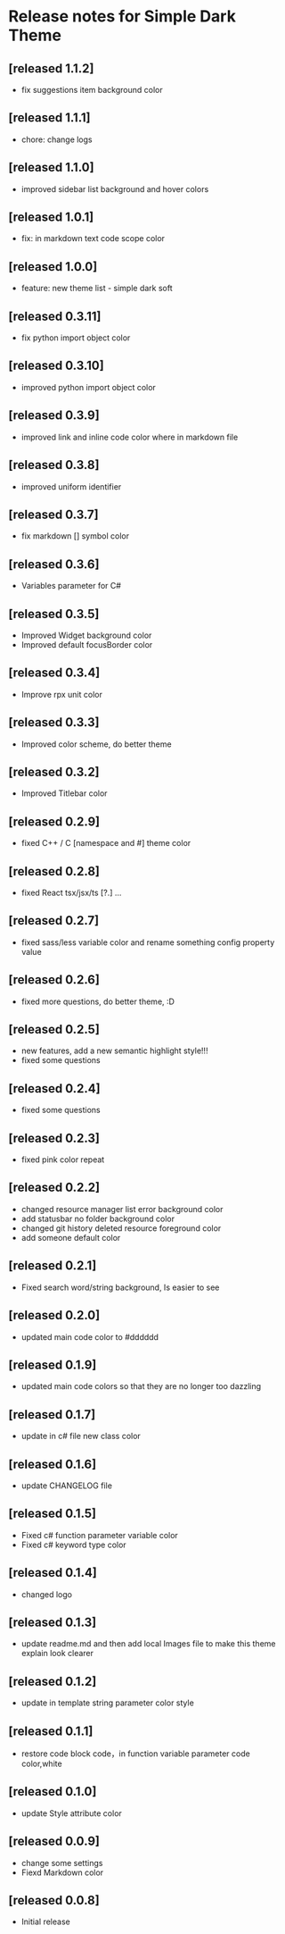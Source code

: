 # Release notes for Simple Dark Theme

## [released 1.1.2]
- fix suggestions item background color

## [released 1.1.1]
- chore: change logs

## [released 1.1.0]
- improved sidebar list background and hover colors

## [released 1.0.1]
- fix: in markdown text code scope color

## [released 1.0.0]
- feature: new theme list - simple dark soft

## [released 0.3.11]
- fix python import object color

## [released 0.3.10]
- improved python import object color

## [released 0.3.9]
- improved link and inline code color where in markdown file

## [released 0.3.8]
- improved uniform identifier

## [released 0.3.7]
- fix markdown [] symbol color


## [released 0.3.6]

- Variables parameter for C#

## [released 0.3.5]

- Improved Widget background color
- Improved default focusBorder color

## [released 0.3.4]

- Improve rpx unit color

## [released 0.3.3]

- Improved color scheme, do better theme

## [released 0.3.2]

- Improved Titlebar color

## [released 0.2.9]

- fixed C++ / C [namespace and #] theme color

## [released 0.2.8]

- fixed React tsx/jsx/ts [?.] ...

## [released 0.2.7]

- fixed sass/less variable color and rename something config property value

## [released 0.2.6]

- fixed more questions, do better theme, :D

## [released 0.2.5]

- new features, add a new semantic highlight style!!!
- fixed some questions

## [released 0.2.4]

- fixed some questions

## [released 0.2.3]

- fixed pink color repeat

## [released 0.2.2]

- changed resource manager list error background color
- add statusbar no folder background color
- changed git history deleted resource foreground color
- add someone default color

## [released 0.2.1]

- Fixed search word/string background, Is easier to see

## [released 0.2.0]

- updated main code color to #dddddd

## [released 0.1.9]

- updated main code colors so that they are no longer too dazzling

## [released 0.1.7]

- update in c# file new class color

## [released 0.1.6]

- update CHANGELOG file

## [released 0.1.5]

- Fixed c# function parameter variable color
- Fixed c# keyword type color

## [released 0.1.4]

- changed logo

## [released 0.1.3]

- update readme.md and then add local Images file to make this theme explain look clearer

## [released 0.1.2]

- update in template string parameter color style

## [released 0.1.1]

- restore code block code，in function variable parameter code color,white

## [released 0.1.0]

- update Style attribute color

## [released 0.0.9]

- change some settings
- Fiexd Markdown color

## [released 0.0.8]

- Initial release
